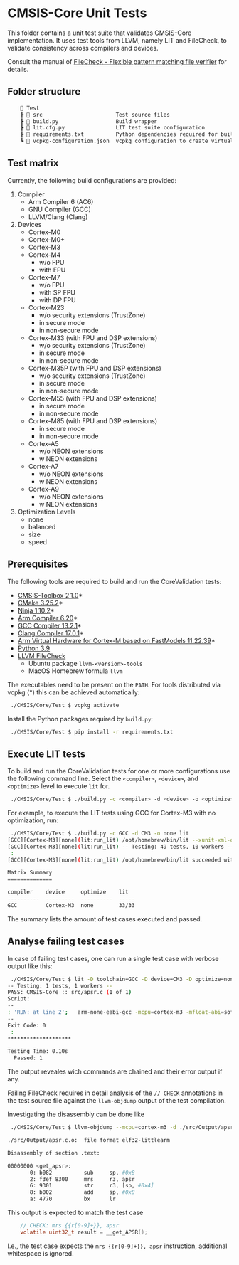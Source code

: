 # CMSIS-Core Unit Tests

This folder contains a unit test suite that validates CMSIS-Core implementation.
It uses test tools from LLVM, namely LIT and FileCheck, to validate consistency across compilers and devices.

Consult the manual of [FileCheck - Flexible pattern matching file verifier](https://llvm.org/docs/CommandGuide/FileCheck.html)
for details.

## Folder structure

```txt
    📂 Test
    ┣ 📂 src                       Test source files
    ┣ 📂 build.py                  Build wrapper
    ┣ 📂 lit.cfg.py                LIT test suite configuration
    ┣ 📂 requirements.txt          Python dependencies required for build.py script
    ┗ 📂 vcpkg-configuration.json  vcpkg configuration to create virtual environment required for running these tests
```

## Test matrix

Currently, the following build configurations are provided:

1. Compiler
   - Arm Compiler 6 (AC6)
   - GNU Compiler (GCC)
   - LLVM/Clang (Clang)
2. Devices
   - Cortex-M0
   - Cortex-M0+
   - Cortex-M3
   - Cortex-M4
     - w/o FPU
     - with FPU
   - Cortex-M7
     - w/o FPU
     - with SP FPU
     - with DP FPU
   - Cortex-M23
     - w/o security extensions (TrustZone)
     - in secure mode
     - in non-secure mode
   - Cortex-M33 (with FPU and DSP extensions)
     - w/o security extensions (TrustZone)
     - in secure mode
     - in non-secure mode
   - Cortex-M35P (with FPU and DSP extensions)
     - w/o security extensions (TrustZone)
     - in secure mode
     - in non-secure mode
   - Cortex-M55 (with FPU and DSP extensions)
     - in secure mode
     - in non-secure mode
   - Cortex-M85 (with FPU and DSP extensions)
     - in secure mode
     - in non-secure mode
   - Cortex-A5
     - w/o NEON extensions
     - w NEON extensions
   - Cortex-A7
     - w/o NEON extensions
     - w NEON extensions
   - Cortex-A9
     - w/o NEON extensions
     - w NEON extensions
3. Optimization Levels
   - none
   - balanced
   - size
   - speed

## Prerequisites

The following tools are required to build and run the CoreValidation tests:

- [CMSIS-Toolbox 2.1.0](https://artifacts.keil.arm.com/cmsis-toolbox/2.1.0/)*
- [CMake 3.25.2](https://cmake.org/download/)*
- [Ninja 1.10.2](https://github.com/ninja-build/ninja/releases)*
- [Arm Compiler 6.20](https://artifacts.keil.arm.com/arm-compiler/6.20/21/)*
- [GCC Compiler 13.2.1](https://artifacts.keil.arm.com/arm-none-eabi-gcc/13.2.1/)*
- [Clang Compiler 17.0.1](https://github.com/ARM-software/LLVM-embedded-toolchain-for-Arm/releases/tag/release-17.0.1)*
- [Arm Virtual Hardware for Cortex-M based on FastModels 11.22.39](https://artifacts.keil.arm.com/avh/11.22.39/)*
- [Python 3.9](https://www.python.org/downloads/)
- [LLVM FileCheck](https://github.com/llvm/llvm-project/releases/)
  - Ubuntu package `llvm-<version>-tools`
  - MacOS Homebrew formula `llvm`

The executables need to be present on the `PATH`.
For tools distributed via vcpkg (*) this can be achieved automatically:

```bash
 ./CMSIS/Core/Test $ vcpkg activate
```

Install the Python packages required by `build.py`:

```bash
 ./CMSIS/Core/Test $ pip install -r requirements.txt
```

## Execute LIT tests

To build and run the CoreValidation tests for one or more configurations use the following command line.
Select the `<compiler>`, `<device>`, and `<optimize>` level to execute `lit` for.

```bash
 ./CMSIS/Core/Test $ ./build.py -c <compiler> -d <device> -o <optimize> [lit]
```

For example, to execute the LIT tests using GCC for Cortex-M3 with no optimization, run:

```bash
 ./CMSIS/Core/Test $ ./build.py -c GCC -d CM3 -o none lit
[GCC][Cortex-M3][none](lit:run_lit) /opt/homebrew/bin/lit --xunit-xml-output lit.xml -D toolchain=GCC -D device=CM3 -D optimize=none src
[GCC][Cortex-M3][none](lit:run_lit) -- Testing: 49 tests, 10 workers --
 :
[GCC][Cortex-M3][none](lit:run_lit) /opt/homebrew/bin/lit succeeded with exit code 0

Matrix Summary
==============

compiler    device     optimize    lit
----------  ---------  ----------  -----
GCC         Cortex-M3  none        33/33
```

The summary lists the amount of test cases executed and passed.

## Analyse failing test cases

In case of failing test cases, one can run a single test case with verbose output like this:

```bash
 ./CMSIS/Core/Test $ lit -D toolchain=GCC -D device=CM3 -D optimize=none -a src/apsr.c
-- Testing: 1 tests, 1 workers --
PASS: CMSIS-Core :: src/apsr.c (1 of 1)
Script:
--
: 'RUN: at line 2';   arm-none-eabi-gcc -mcpu=cortex-m3 -mfloat-abi=soft -O1 -I ../Include -D CORE_HEADER=\"core_cm3.h\" -c -D __CM3_REV=0x0000U -D __MPU_PRESENT=1U -D __VTOR_PRESENT=1U -D __NVIC_PRIO_BITS=3U -D __Vendor_SysTickConfig=0U -o ./src/Output/apsr.c.o ./src/apsr.c; llvm-objdump --mcpu=cortex-m3 -d ./src/Output/apsr.c.o | FileCheck --allow-unused-prefixes --check-prefixes CHECK,CHECK-THUMB ./src/apsr.c
--
Exit Code: 0
 :
********************

Testing Time: 0.10s
  Passed: 1
```

The output reveales wich commands are chained and their error output if any.

Failing FileCheck requires in detail analysis of the `// CHECK` annotations in the test source file
against the `llvm-objdump` output of the test compilation.

Investigating the disassembly can be done like

```bash
 ./CMSIS/Core/Test $ llvm-objdump --mcpu=cortex-m3 -d ./src/Output/apsr.c.o

./src/Output/apsr.c.o:  file format elf32-littlearm

Disassembly of section .text:

00000000 <get_apsr>:
       0: b082          sub     sp, #0x8
       2: f3ef 8300     mrs     r3, apsr
       6: 9301          str     r3, [sp, #0x4]
       8: b002          add     sp, #0x8
       a: 4770          bx      lr
```

This output is expected to match the test case

```c
    // CHECK: mrs {{r[0-9]+}}, apsr
    volatile uint32_t result = __get_APSR();
```

I.e., the test case expects the `mrs {{r[0-9]+}}, apsr` instruction, additional whitespace is ignored.
